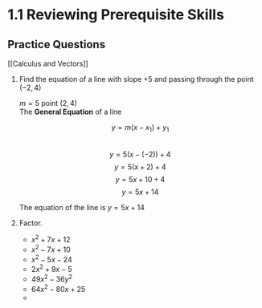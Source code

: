 # 1.1 Reviewing Prerequisite Skills
## Practice Questions

[[Calculus and Vectors]]

1. Find the equation of a line with slope $+5$ and passing through the point 					$(-2,4)$
	
	 $m=5$ point $(2,4)$\
	The **General Equation** of a line

	$$y=m(x-x_1)+y_1$$\
	$$y=5(x-(-2))+4$$
	$$y=5(x+2)+4$$
	$$y=5x+10+4$$
	$$y=5x+14$$
		
	The equation of the line is $y=5x+14$

2. Factor.

	* $x^2+7x+12$
	* $x^2-7x+10$
	* $x^2-5x-24$
	* $2x^2+9x-5$
	* $49x^2-36y^2$
	* $64x^2-80x+25$
	* 

